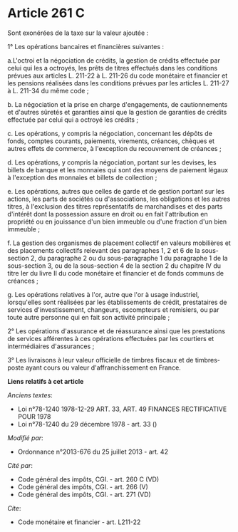 # Article 261 C

Sont exonérées de la taxe sur la valeur ajoutée : 

1° Les opérations bancaires et financières suivantes : 

a.L'octroi et la négociation de crédits, la gestion de crédits effectuée par celui qui les a octroyés, les prêts de titres
effectués dans les conditions prévues aux articles L. 211-22 à L. 211-26 du code monétaire et financier et les pensions
réalisées dans les conditions prévues par les articles L. 211-27 à L. 211-34 du même code ; 

b. La négociation et la prise en charge d'engagements, de cautionnements et d'autres sûretés et garanties ainsi que la
gestion de garanties de crédits effectuée par celui qui a octroyé les crédits ; 

c. Les opérations, y compris la négociation, concernant les dépôts de fonds, comptes courants, paiements, virements,
créances, chèques et autres effets de commerce, à l'exception du recouvrement de créances ; 

d. Les opérations, y compris la négociation, portant sur les devises, les billets de banque et les monnaies qui sont des
moyens de paiement légaux à l'exception des monnaies et billets de collection ; 

e. Les opérations, autres que celles de garde et de gestion portant sur les actions, les parts de sociétés ou d'associations,
les obligations et les autres titres, à l'exclusion des titres représentatifs de marchandises et des parts d'intérêt dont la
possession assure en droit ou en fait l'attribution en propriété ou en jouissance d'un bien immeuble ou d'une fraction d'un
bien immeuble ; 

f. La gestion des organismes de placement collectif en valeurs mobilières et des placements collectifs relevant des
paragraphes 1, 2 et 6 de la sous-section 2, du paragraphe 2 ou du sous-paragraphe 1 du paragraphe 1 de la sous-section 3, ou
de la sous-section 4 de la section 2 du chapitre IV du titre Ier du livre II du code monétaire et financier  et de fonds
communs de créances ; 

g. Les opérations relatives à l'or, autre que l'or à usage industriel, lorsqu'elles sont réalisées par les établissements de
crédit, prestataires de services d'investissement, changeurs, escompteurs et remisiers, ou par toute autre personne qui en
fait son activité principale ; 

2° Les opérations d'assurance et de réassurance ainsi que les prestations de services afférentes à ces opérations effectuées
par les courtiers et intermédiaires d'assurances ; 

3° Les livraisons à leur valeur officielle de timbres fiscaux et de timbres-poste ayant cours ou valeur d'affranchissement en
France.

**Liens relatifs à cet article**

_Anciens textes_:

  - Loi n°78-1240 1978-12-29 ART. 33, ART. 49 FINANCES RECTIFICATIVE POUR 1978
  - Loi n°78-1240 du 29 décembre 1978 - art. 33 ()

_Modifié par_:

  - Ordonnance n°2013-676 du 25 juillet 2013 - art. 42

_Cité par_:

  - Code général des impôts, CGI. - art. 260 C (VD)
  - Code général des impôts, CGI. - art. 266 (V)
  - Code général des impôts, CGI. - art. 271 (VD)

_Cite_:

  - Code monétaire et financier - art. L211-22
